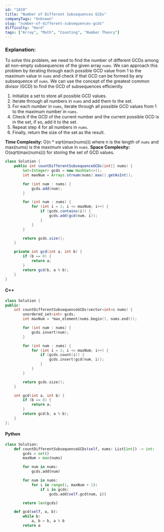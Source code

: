 ```yaml
---
id: "1819"
title: "Number of Different Subsequences GCDs"
companyTags: "Unknown"
slug: "number-of-different-subsequences-gcds"
difficulty: "Hard"
tags: ["Array", "Math", "Counting", "Number Theory"]
---
```


### Explanation:
To solve this problem, we need to find the number of different GCDs among all non-empty subsequences of the given array `nums`. We can approach this problem by iterating through each possible GCD value from 1 to the maximum value in `nums` and check if that GCD can be formed by any subsequence of `nums`. We can use the concept of the greatest common divisor (GCD) to find the GCD of subsequences efficiently.

1. Initialize a set to store all possible GCD values.
2. Iterate through all numbers in `nums` and add them to the set.
3. For each number in `nums`, iterate through all possible GCD values from 1 to the maximum number in `nums`.
4. Check if the GCD of the current number and the current possible GCD is in the set, if so, add it to the set.
5. Repeat step 4 for all numbers in `nums`.
6. Finally, return the size of the set as the result.

**Time Complexity:** O(n * sqrt(max(nums))) where n is the length of `nums` and max(nums) is the maximum value in `nums`.
**Space Complexity:** O(sqrt(max(nums))) for storing the set of GCD values.

```java
class Solution {
    public int countDifferentSubsequenceGCDs(int[] nums) {
        Set<Integer> gcds = new HashSet<>();
        int maxNum = Arrays.stream(nums).max().getAsInt();

        for (int num : nums) {
            gcds.add(num);
        }

        for (int num : nums) {
            for (int i = 1; i <= maxNum; i++) {
                if (gcds.contains(i)) {
                    gcds.add(gcd(num, i));
                }
            }
        }

        return gcds.size();
    }

    private int gcd(int a, int b) {
        if (b == 0) {
            return a;
        }
        return gcd(b, a % b);
    }
}
```

#### C++
```cpp
class Solution {
public:
    int countDifferentSubsequenceGCDs(vector<int>& nums) {
        unordered_set<int> gcds;
        int maxNum = *max_element(nums.begin(), nums.end());

        for (int num : nums) {
            gcds.insert(num);
        }

        for (int num : nums) {
            for (int i = 1; i <= maxNum; i++) {
                if (gcds.count(i)) {
                    gcds.insert(gcd(num, i));
                }
            }
        }

        return gcds.size();
    }

    int gcd(int a, int b) {
        if (b == 0) {
            return a;
        }
        return gcd(b, a % b);
    }
};
```

#### Python
```python
class Solution:
    def countDifferentSubsequenceGCDs(self, nums: List[int]) -> int:
        gcds = set()
        maxNum = max(nums)

        for num in nums:
            gcds.add(num)

        for num in nums:
            for i in range(1, maxNum + 1):
                if i in gcds:
                    gcds.add(self.gcd(num, i))

        return len(gcds)

    def gcd(self, a, b):
        while b:
            a, b = b, a % b
        return a
```